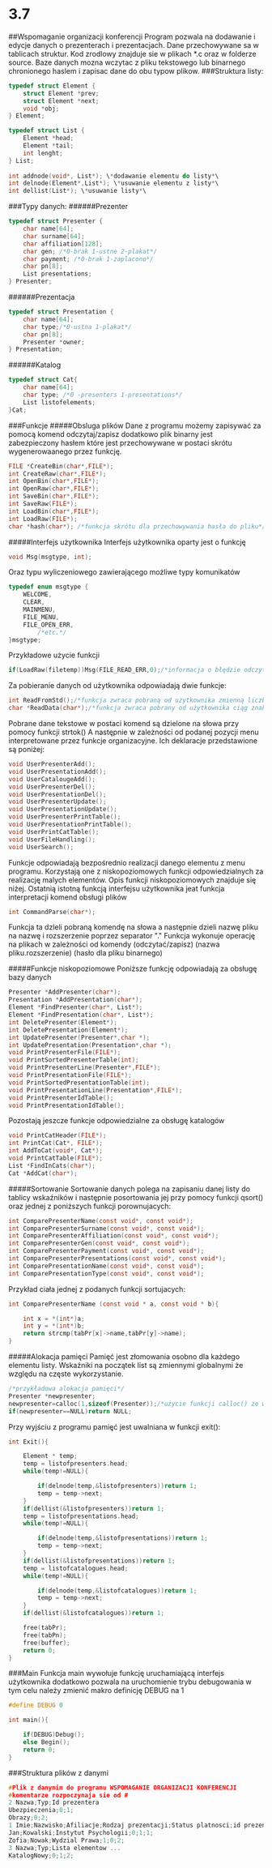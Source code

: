 # 3.7
##Wspomaganie organizacji konferencji
Program pozwala na dodawanie i edycje danych o prezenterach i prezentacjach. Dane przechowywane sa w tablicach struktur. Kod zrodlowy znajduje sie w plikach *.c oraz w folderze source. Baze danych mozna wczytac z pliku tekstowego lub binarnego chronionego haslem i zapisac dane do obu typow plikow. 
###Struktura listy:
```C
typedef struct Element {
	struct Element *prev;
	struct Element *next; 
	void *obj; 
} Element;	

typedef struct List {
	Element *head; 
	Element *tail;
	int lenght; 
} List; 
	
int addnode(void*, List*); \*dodawanie elementu do listy*\
int delnode(Element*,List*); \*usuwanie elementu z listy*\
int dellist(List*); \*usuwanie listy*\
```
###Typy danych:
######Prezenter
```C
typedef struct Presenter {
	char name[64];
	char surname[64];
	char affiliation[128];
	char gen; /*0-brak 1-ustne 2-plakat*/
	char payment; /*0-brak 1-zaplacono*/
	char pn[8];
	List presentations;
} Presenter;
```
######Prezentacja
```C
typedef struct Presentation {
	char name[64];
	char type;/*0-ustna 1-plakat*/
	char pn[8];
	Presenter *owner;
} Presentation;
```
######Katalog
```C
typedef struct Cat{
	char name[64];
	char type; /*0 -presenters 1-presentations*/
	List listofelements;
}Cat;
```

###Funkcje 
#####Obsluga plików
Dane z programu możemy zapisywać za pomocą komend odczytaj/zapisz dodatkowo plik binarny jest zabezpieczony 
hasłem które jest przechowywane w postaci skrótu wygenerowaanego przez funkcję.

```C
FILE *CreateBin(char*,FILE*);
int CreateRaw(char*,FILE*);
int OpenBin(char*,FILE*);
int OpenRaw(char*,FILE*);
int SaveBin(char*,FILE*);
int SaveRaw(FILE*);
int LoadBin(char*,FILE*);
int LoadRaw(FILE*);
char *hash(char*); /*funkcja skrótu dla przechowywania hasła do pliku*/
```
#####Interfejs użytkownika
Interfejs użytkownika oparty jest o funkcję 
```C
void Msg(msgtype, int);
```
Oraz typu wyliczeniowego zawierającego możliwe typy komunikatów
```C
typedef enum msgtype {
	WELCOME,
	CLEAR,
	MAINMENU,
	FILE_MENU,
	FILE_OPEN_ERR,
        /*etc.*/
}msgtype;
```
Przykładowe użycie funkcji
```C
if(LoadRaw(filetemp))Msg(FILE_READ_ERR,0);/*informacja o błędzie odczytu pliku*/
```
Za pobieranie danych od użytkownika odpowiadają dwie funkcje:
```C
int ReadFromStd();/*funkcja zwraca pobraną od użytkownika zmienną liczbową i ją zwraca*/
char *ReadData(char*);/*funkcja zwraca pobrany od użytkownika ciąg znaków*/
```
Pobrane dane tekstowe w postaci komend są dzielone na słowa przy pomocy funkcji strtok()
A następnie w zależności od podanej pozycji menu interpretowane przez funkcje organizacyjne.
Ich deklaracje przedstawione są poniżej: 
```C
void UserPresenterAdd();
void UserPresentationAdd();
void UserCatalougeAdd();
void UserPresenterDel();
void UserPresentationDel();
void UserPresenterUpdate();
void UserPresentationUpdate();
void UserPresenterPrintTable();
void UserPresentationPrintTable();
void UserPrintCatTable();
void UserFileHandling();
void UserSearch();
```
Funkcje odpowiadają bezpośrednio realizacji danego elementu z menu programu. 
Korzystają one z niskopoziomowych funkcji odpowiedzialnych za realizację malych elementów. 
Opis funkcji niskopoziomowych znajduje się niżej. 
Ostatnią istotną funkcją interfejsu użytkownika jeat funkcja interpretacji komend obsługi plików
```C
int CommandParse(char*);
```
Funkcja ta dzleli pobraną komendę na słowa a następnie dzieli nazwę pliku na nazwę i rozszerzenie poprzez separator "." Funkcja wykonuje operację na plikach w zależności od komendy (odczytać/zapisz) (nazwa pliku.rozszerzenie) (hasło dla pliku binarnego) 

#####Funkcje niskopoziomowe
Poniższe funkcję odpowiadają za obsługę bazy danych
```C
Presenter *AddPresenter(char*);
Presentation *AddPresentation(char*);
Element *FindPresenter(char*, List*);
Element *FindPresentation(char*, List*);
int DeletePresenter(Element*);
int DeletePresentation(Element*);
int UpdatePresenter(Presenter*,char *);
int UpdatePresentation(Presentation*,char *);
void PrintPresenterFile(FILE*);
void PrintSortedPresenterTable(int);
void PrintPresenterLine(Presenter*,FILE*);
void PrintPresentationFile(FILE*);
void PrintSortedPresentationTable(int);
void PrintPresentationLine(Presentation*,FILE*);
void PrintPresenterIdTable();
void PrintPresentationIdTable();
```
Pozostają jeszcze funkcje odpowiedzialne za obsługę katalogów
```C
void PrintCatHeader(FILE*);
int PrintCat(Cat*, FILE*);
int AddToCat(void*, Cat*);
void PrintCatTable(FILE*);
List *FindInCats(char*);
Cat *AddCat(char*);
```
#####Sortowanie
Sortowanie danych polega na zapisaniu danej listy do tablicy wskaźników i następnie posortowania jej przy pomocy funkcji qsort() oraz jednej z poniższych funkcji porownujacych: 
```C
int ComparePresenterName(const void*, const void*);
int ComparePresenterSurname(const void*, const void*);
int ComparePresenterAffiliation(const void*, const void*);
int ComparePresenterGen(const void*, const void*);
int ComparePresenterPayment(const void*, const void*);
int ComparePresenterPresentations(const void*, const void*);
int ComparePresentationName(const void*, const void*);
int ComparePresentationType(const void*, const void*);
```
Przykład ciała jednej z podanych funkcji sortujacych:
```C
int ComparePresenterName (const void * a, const void * b){

	int x = *(int*)a;
	int y = *(int*)b;
	return strcmp(tabPr[x]->name,tabPr[y]->name);
}
```
#####Alokacja pamięci
Pamięć jest złomowania osobno dla każdego elementu listy. Wskaźniki na początek list są zmiennymi globalnymi że względu na częste wykorzystanie. 
```C
/*przykładowa alokacja pamięci*/
Presenter *newpresenter;
newpresenter=calloc(1,sizeof(Presenter));/*użycie funkcji calloc() ze względu na zeriowanie pamięci*/
if(newpresenter==NULL)return NULL;
```
Przy wyjściu z programu pamięć jest uwalniana w funkcji exit():
```C
int Exit(){

	Element * temp;
	temp = listofpresenters.head;
	while(temp!=NULL){

		if(delnode(temp,&listofpresenters))return 1;
		temp = temp->next;
	}
	if(dellist(&listofpresenters))return 1;
	temp = listofpresentations.head;
	while(temp!=NULL){

		if(delnode(temp,&listofpresentations))return 1;
		temp = temp->next;
	}
	if(dellist(&listofpresentations))return 1;
	temp = listofcatalogues.head;
	while(temp!=NULL){

		if(delnode(temp,&listofcatalogues))return 1;
		temp = temp->next;
	}
	if(dellist(&listofcatalogues))return 1;

	free(tabPr);
	free(tabPn);
	free(buffer);
	return 0;
}
```
###Main
Funkcja main wywołuje funkcję uruchamiającą interfejs użytkownika dodatkowo pozwala na uruchomienie trybu debugowania w tym celu należy zmienić makro definicję DEBUG na 1
```C
#define DEBUG 0

int main(){

	if(DEBUG)Debug();
	else Begin();
	return 0;
}
```
###Struktura plików z danymi 
```C
#Plik z danymim do programu WSPOMAGANIE ORGANIZACJI KONFERENCJI
#komentarze rozpoczynaja sie od #
2 Nazwa;Typ;Id prezentera
Ubezpieczenia;0;1;
Obrazy;0;2;
1 Imie;Nazwisko;Afiliacje;Rodzaj prezentacji;Status platnosci;id prezentacji...
Jan;Kowalski;Instytut Psychologii;0;1;1;
Zofia;Nowak;Wydzial Prawa;1;0;2;
3 Nazwa;Typ;Lista elementow ...
KatalogNowy;0;1;2;
```
